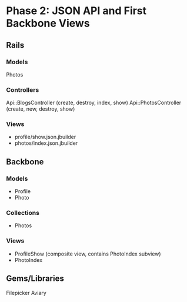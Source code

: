 # Phase 2: JSON API and First Backbone Views

## Rails
### Models
Photos

### Controllers
Api::BlogsController (create, destroy, index, show)
Api::PhotosController (create, new, destroy, show)

### Views
* profile/show.json.jbuilder
* photos/index.json.jbuilder

## Backbone
### Models
* Profile
* Photo

### Collections
* Photos

### Views
* ProfileShow (composite view, contains PhotoIndex subview)
* PhotoIndex

## Gems/Libraries
Filepicker
Aviary
